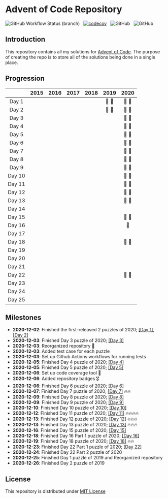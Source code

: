 # Advent of Code Repository

![GitHub Workflow Status (branch)](https://img.shields.io/github/workflow/status/luangtatipsy/advent-of-code/Run%20Python%20tests/master?style=for-the-badge&logo=github) &nbsp; [![codecov](https://img.shields.io/codecov/c/gh/luangtatipsy/advent-of-code?flag=unittests&style=for-the-badge&logo=codecov)](https://codecov.io/gh/luangtatipsy/advent-of-code) &nbsp; ![GitHub](https://img.shields.io/badge/code%20formatter-black-lightgrey?style=for-the-badge) &nbsp; ![GitHub](https://img.shields.io/github/license/luangtatipsy/advent-of-code?style=for-the-badge)

## Introduction
This repository contains all my solutions for [Advent of Code](https://adventofcode.com/). The purpose of creating the repo is to store all of the solutions being done in a single place.

## Progression
|       | 2015 | 2016 | 2017 | 2018 | 2019 | 2020 |
|:-----:|:----:|:----:|:----:|:----:|:----:|:----:|
| Day 1 |   |   |   |   | 🌟 🌟 |  🌟 🌟 |
| Day 2 |   |   |   |   | 🌟 🌟 |  🌟 🌟 |
| Day 3 |   |   |   |   |   |  🌟 🌟 |
| Day 4 |   |   |   |   |   |  🌟 🌟 |
| Day 5 |   |   |   |   |   |  🌟 🌟 |
| Day 6 |   |   |   |   |   |  🌟 🌟 |
| Day 7 |   |   |   |   |   |  🌟 🌟 |
| Day 8 |   |   |   |   |   |  🌟 🌟 |
| Day 9 |   |   |   |   |   |  🌟 🌟 |
| Day 10 |   |   |   |   |   |  🌟 🌟 |
| Day 11 |   |   |   |   |   |  🌟 🌟 |
| Day 12 |   |   |   |   |   |  🌟 🌟 |
| Day 13 |   |   |   |   |   |  🌟 🌟 |
| Day 14 |   |   |   |   |   |   |
| Day 15 |   |   |   |   |   |  🌟 🌟 |
| Day 16 |   |   |   |   |   |  🌟  |
| Day 17 |   |   |   |   |   |   |
| Day 18 |   |   |   |   |   |  🌟 🌟 |
| Day 19 |   |   |   |   |   |   |
| Day 20 |   |   |   |   |   |   |
| Day 21 |   |   |   |   |   |   |
| Day 22 |   |   |   |   |   |  🌟 🌟 |
| Day 23 |   |   |   |   |   |   |
| Day 24 |   |   |   |   |   |   |
| Day 25 |   |   |   |   |   |   |


## Milestones
- __2020-12-02__: Finished the first-released 2 puzzles of 2020; [[Day 1]](https://adventofcode.com/2020/day/1), [[Day 2]](https://adventofcode.com/2020/day/2)
- __2020-12-03__: Finished Day 3 puzzle of 2020; [[Day 3]](https://adventofcode.com/2020/day/3)
- __2020-12-03__: Reorganized repository 🎉
- __2020-12-03__: Added test case for each puzzle
- __2020-12-03__: Set up Github Actions workflows for running tests
- __2020-12-05__: Finished Day 4 puzzle of 2020; [[Day 4]](https://adventofcode.com/2020/day/4)
- __2020-12-05__: Finished Day 5 puzzle of 2020; [[Day 5]](https://adventofcode.com/2020/day/5)
- __2020-12-06__: Set up code coverage tool 💯
- __2020-12-06__: Added repository badges 🎖
- __2020-12-06__: Finished Day 6 puzzle of 2020; [[Day 6]](https://adventofcode.com/2020/day/6)
- __2020-12-07__: Finished Day 7 puzzle of 2020; [[Day 7]](https://adventofcode.com/2020/day/7) 🔥🔥
- __2020-12-09__: Finished Day 8 puzzle of 2020; [[Day 8]](https://adventofcode.com/2020/day/8)
- __2020-12-09__: Finished Day 9 puzzle of 2020; [[Day 9]](https://adventofcode.com/2020/day/9)
- __2020-12-10__: Finished Day 10 puzzle of 2020; [[Day 10]](https://adventofcode.com/2020/day/10)
- __2020-12-12__: Finished Day 11 puzzle of 2020; [[Day 11]](https://adventofcode.com/2020/day/11) 🔥🔥🔥🔥
- __2020-12-13__: Finished Day 12 puzzle of 2020; [[Day 12]](https://adventofcode.com/2020/day/12) 🔥🔥🔥
- __2020-12-13__: Finished Day 13 puzzle of 2020; [[Day 13]](https://adventofcode.com/2020/day/13) 🔥🔥🔥
- __2020-12-16__: Finished Day 15 puzzle of 2020; [[Day 15]](https://adventofcode.com/2020/day/15)
- __2020-12-18__: Finished Day 16 Part 1 puzzle of 2020; [[Day 16]](https://adventofcode.com/2020/day/16)
- __2020-12-19__: Finished Day 18 puzzle of 2020; [[Day 18]](https://adventofcode.com/2020/day/18) 🔥🔥
- __2020-12-23__: Finished Day 22 Part 1 puzzle of 2020; [[Day 22]](https://adventofcode.com/2020/day/22)
- __2020-12-24__: Finished Day 22 Part 2 puzzle of 2020
- __2020-12-25__: Finished Day 1 puzzle of 2019 and Reorganized repository
- __2020-12-26__: Finished Day 2 puzzle of 2019



## License
This repository is distributed under [MIT License](https://github.com/luangtatipsy/advent-of-code/blob/master/LICENSE)
